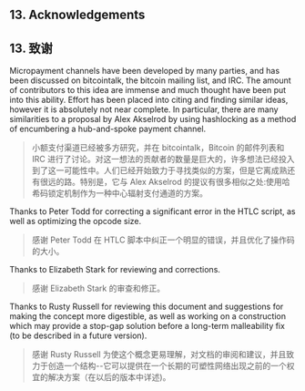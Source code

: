 ## 13. Acknowledgements

## 13. 致谢

Micropayment channels have been developed by many parties, and has been discussed on bitcointalk, the bitcoin mailing list, and IRC. The amount of contributors to this idea are immense and much thought have been put into this ability. Effort has been placed into citing and finding similar ideas, however it is absolutely not near complete. In particular, there are many similarities to a proposal by Alex Akselrod by using hashlocking as a method of encumbering a hub-and-spoke payment channel.

> 小额支付渠道已经被多方研究，并在 bitcointalk，Bitcoin 的邮件列表和 IRC 进行了讨论。对这一想法的贡献者的数量是巨大的，许多想法已经投入到了这一可能性中。人们已经开始致力于寻找类似的方案，但是它离成熟还有很远的路。特别是，它与 Alex Akselrod 的提议有很多相似之处:使用哈希码锁定机制作为一种中心辐射支付通道的方案。

Thanks to Peter Todd for correcting a significant error in the HTLC script, as well as optimizing the opcode size.

> 感谢 Peter Todd 在 HTLC 脚本中纠正一个明显的错误，并且优化了操作码的大小。

Thanks to Elizabeth Stark for reviewing and corrections.

> 感谢 Elizabeth Stark 的审查和修正。

Thanks to Rusty Russell for reviewing this document and suggestions for making the concept more digestible, as well as working on a construction which may provide a stop-gap solution before a long-term malleability fix (to be described in a future version).

> 感谢 Rusty Russell 为使这个概念更易理解，对文档的审阅和建议，并且致力于创造一个结构--它可以提供在一个长期的可塑性网络出现之前的一个权宜的解决方案（在以后的版本中详述)。
